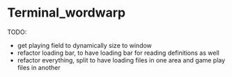 # Terminal_wordwarp

TODO:
- get playing field to dynamically size to window 
- refactor loading bar, to have loading bar for reading definitions as well
- refactor everything, split to have loading files in one area and game play files in another
